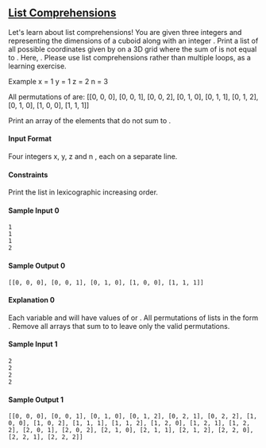 ## **[List Comprehensions](https://www.hackerrank.com/challenges/list-comprehensions)** 
Let's learn about list comprehensions! You are given three integers  and  representing the dimensions of a cuboid along with an integer . Print a list of all possible coordinates given by  on a 3D grid where the sum of  is not equal to . Here, . Please use list comprehensions rather than multiple loops, as a learning exercise.

Example
x = 1
y = 1
z = 2
n = 3

All permutations of  are:
[[0, 0, 0], [0, 0, 1], [0, 0, 2],  [0, 1, 0], [0, 1, 1], [0, 1, 2], [0, 1, 0],  [1, 0, 0], [1, 1, 1]]

Print an array of the elements that do not sum to .

#### Input Format

Four integers x, y, z and n , each on a separate line.

#### Constraints

Print the list in lexicographic increasing order.

#### Sample Input 0
```
1
1
1
2
```

#### Sample Output 0
```
[[0, 0, 0], [0, 0, 1], [0, 1, 0], [1, 0, 0], [1, 1, 1]]
```
#### Explanation 0

Each variable  and  will have values of  or . All permutations of lists in the form .
Remove all arrays that sum to  to leave only the valid permutations.

#### Sample Input 1
```
2
2
2
2
```

#### Sample Output 1
```
[[0, 0, 0], [0, 0, 1], [0, 1, 0], [0, 1, 2], [0, 2, 1], [0, 2, 2], [1, 0, 0], [1, 0, 2], [1, 1, 1], [1, 1, 2], [1, 2, 0], [1, 2, 1], [1, 2, 2], [2, 0, 1], [2, 0, 2], [2, 1, 0], [2, 1, 1], [2, 1, 2], [2, 2, 0], [2, 2, 1], [2, 2, 2]]
```
